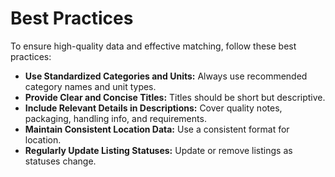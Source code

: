 # Best Practices

To ensure high-quality data and effective matching, follow these best practices:

- **Use Standardized Categories and Units:** Always use recommended category names and unit types.
- **Provide Clear and Concise Titles:** Titles should be short but descriptive.
- **Include Relevant Details in Descriptions:** Cover quality notes, packaging, handling info, and requirements.
- **Maintain Consistent Location Data:** Use a consistent format for location.
- **Regularly Update Listing Statuses:** Update or remove listings as statuses change. 